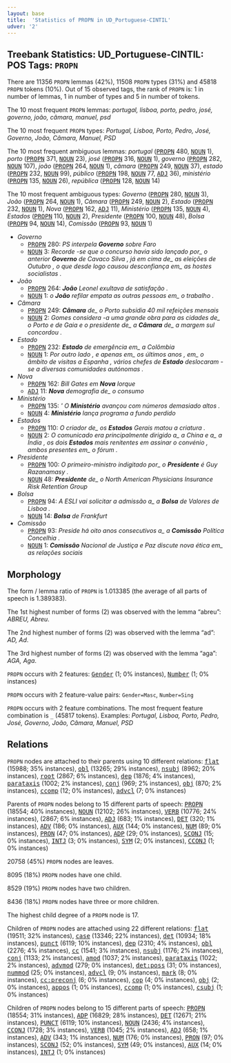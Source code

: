 ```yaml
---
layout: base
title:  'Statistics of PROPN in UD_Portuguese-CINTIL'
udver: '2'
---
```


## Treebank Statistics: UD_Portuguese-CINTIL: POS Tags: `PROPN`

There are 11356 `PROPN` lemmas (42%), 11508 `PROPN` types (31%) and 45818 `PROPN` tokens (10%).
Out of 15 observed tags, the rank of `PROPN` is: 1 in number of lemmas, 1 in number of types and 5 in number of tokens.

The 10 most frequent `PROPN` lemmas: <em>portugal, lisboa, porto, pedro, josé, governo, joão, câmara, manuel, psd</em>

The 10 most frequent `PROPN` types:  <em>Portugal, Lisboa, Porto, Pedro, José, Governo, João, Câmara, Manuel, PSD</em>

The 10 most frequent ambiguous lemmas: <em>portugal</em> (<tt><a href="pt_cintil-pos-PROPN.html">PROPN</a></tt> 480, <tt><a href="pt_cintil-pos-NOUN.html">NOUN</a></tt> 1), <em>porto</em> (<tt><a href="pt_cintil-pos-PROPN.html">PROPN</a></tt> 371, <tt><a href="pt_cintil-pos-NOUN.html">NOUN</a></tt> 23), <em>josé</em> (<tt><a href="pt_cintil-pos-PROPN.html">PROPN</a></tt> 316, <tt><a href="pt_cintil-pos-NOUN.html">NOUN</a></tt> 1), <em>governo</em> (<tt><a href="pt_cintil-pos-PROPN.html">PROPN</a></tt> 282, <tt><a href="pt_cintil-pos-NOUN.html">NOUN</a></tt> 107), <em>joão</em> (<tt><a href="pt_cintil-pos-PROPN.html">PROPN</a></tt> 264, <tt><a href="pt_cintil-pos-NOUN.html">NOUN</a></tt> 1), <em>câmara</em> (<tt><a href="pt_cintil-pos-PROPN.html">PROPN</a></tt> 249, <tt><a href="pt_cintil-pos-NOUN.html">NOUN</a></tt> 37), <em>estado</em> (<tt><a href="pt_cintil-pos-PROPN.html">PROPN</a></tt> 232, <tt><a href="pt_cintil-pos-NOUN.html">NOUN</a></tt> 99), <em>público</em> (<tt><a href="pt_cintil-pos-PROPN.html">PROPN</a></tt> 198, <tt><a href="pt_cintil-pos-NOUN.html">NOUN</a></tt> 77, <tt><a href="pt_cintil-pos-ADJ.html">ADJ</a></tt> 36), <em>ministério</em> (<tt><a href="pt_cintil-pos-PROPN.html">PROPN</a></tt> 135, <tt><a href="pt_cintil-pos-NOUN.html">NOUN</a></tt> 26), <em>república</em> (<tt><a href="pt_cintil-pos-PROPN.html">PROPN</a></tt> 128, <tt><a href="pt_cintil-pos-NOUN.html">NOUN</a></tt> 14)

The 10 most frequent ambiguous types:  <em>Governo</em> (<tt><a href="pt_cintil-pos-PROPN.html">PROPN</a></tt> 280, <tt><a href="pt_cintil-pos-NOUN.html">NOUN</a></tt> 3), <em>João</em> (<tt><a href="pt_cintil-pos-PROPN.html">PROPN</a></tt> 264, <tt><a href="pt_cintil-pos-NOUN.html">NOUN</a></tt> 1), <em>Câmara</em> (<tt><a href="pt_cintil-pos-PROPN.html">PROPN</a></tt> 249, <tt><a href="pt_cintil-pos-NOUN.html">NOUN</a></tt> 2), <em>Estado</em> (<tt><a href="pt_cintil-pos-PROPN.html">PROPN</a></tt> 232, <tt><a href="pt_cintil-pos-NOUN.html">NOUN</a></tt> 1), <em>Nova</em> (<tt><a href="pt_cintil-pos-PROPN.html">PROPN</a></tt> 162, <tt><a href="pt_cintil-pos-ADJ.html">ADJ</a></tt> 11), <em>Ministério</em> (<tt><a href="pt_cintil-pos-PROPN.html">PROPN</a></tt> 135, <tt><a href="pt_cintil-pos-NOUN.html">NOUN</a></tt> 4), <em>Estados</em> (<tt><a href="pt_cintil-pos-PROPN.html">PROPN</a></tt> 110, <tt><a href="pt_cintil-pos-NOUN.html">NOUN</a></tt> 2), <em>Presidente</em> (<tt><a href="pt_cintil-pos-PROPN.html">PROPN</a></tt> 100, <tt><a href="pt_cintil-pos-NOUN.html">NOUN</a></tt> 48), <em>Bolsa</em> (<tt><a href="pt_cintil-pos-PROPN.html">PROPN</a></tt> 94, <tt><a href="pt_cintil-pos-NOUN.html">NOUN</a></tt> 14), <em>Comissão</em> (<tt><a href="pt_cintil-pos-PROPN.html">PROPN</a></tt> 93, <tt><a href="pt_cintil-pos-NOUN.html">NOUN</a></tt> 1)


* <em>Governo</em>
  * <tt><a href="pt_cintil-pos-PROPN.html">PROPN</a></tt> 280: <em>PS interpela <b>Governo</b> sobre Faro</em>
  * <tt><a href="pt_cintil-pos-NOUN.html">NOUN</a></tt> 3: <em>Recorde -se que o concurso havia sido lançado por_ o anterior <b>Governo</b> de Cavaco Silva , já em cima de_ as eleições de Outubro , o que desde logo causou desconfiança em_ as hostes socialistas .</em>
* <em>João</em>
  * <tt><a href="pt_cintil-pos-PROPN.html">PROPN</a></tt> 264: <em><b>João</b> Leonel exultava de satisfação .</em>
  * <tt><a href="pt_cintil-pos-NOUN.html">NOUN</a></tt> 1: <em>o <b>João</b> refilar empata as outras pessoas em_ o trabalho .</em>
* <em>Câmara</em>
  * <tt><a href="pt_cintil-pos-PROPN.html">PROPN</a></tt> 249: <em><b>Câmara</b> de_ o Porto subsidia 40 mil refeições mensais</em>
  * <tt><a href="pt_cintil-pos-NOUN.html">NOUN</a></tt> 2: <em>Gomes considera -a uma grande obra para as cidades de_ o Porto e de Gaia e o presidente de_ a <b>Câmara</b> de_ a margem sul concordou .</em>
* <em>Estado</em>
  * <tt><a href="pt_cintil-pos-PROPN.html">PROPN</a></tt> 232: <em><b>Estado</b> de emergência em_ a Colômbia</em>
  * <tt><a href="pt_cintil-pos-NOUN.html">NOUN</a></tt> 1: <em>Por outro lado , e apenas em_ os últimos anos , em_ o âmbito de visitas a Espanha , vários chefes de <b>Estado</b> deslocaram -se a diversas comunidades autónomas .</em>
* <em>Nova</em>
  * <tt><a href="pt_cintil-pos-PROPN.html">PROPN</a></tt> 162: <em>Bill Gates em <b>Nova</b> Iorque</em>
  * <tt><a href="pt_cintil-pos-ADJ.html">ADJ</a></tt> 11: <em><b>Nova</b> demografia de_ o consumo</em>
* <em>Ministério</em>
  * <tt><a href="pt_cintil-pos-PROPN.html">PROPN</a></tt> 135: <em>' O <b>Ministério</b> avançou com números demasiado altos .</em>
  * <tt><a href="pt_cintil-pos-NOUN.html">NOUN</a></tt> 4: <em><b>Ministério</b> lança programa a fundo perdido</em>
* <em>Estados</em>
  * <tt><a href="pt_cintil-pos-PROPN.html">PROPN</a></tt> 110: <em>O criador de_ os <b>Estados</b> Gerais matou a criatura .</em>
  * <tt><a href="pt_cintil-pos-NOUN.html">NOUN</a></tt> 2: <em>O comunicado era principalmente dirigido a_ a China e a_ a Índia , os dois <b>Estados</b> mais renitentes em assinar o convénio , ambos presentes em_ o fórum .</em>
* <em>Presidente</em>
  * <tt><a href="pt_cintil-pos-PROPN.html">PROPN</a></tt> 100: <em>O primeiro-ministro indigitado por_ o <b>Presidente</b> é Guy Razanamasy .</em>
  * <tt><a href="pt_cintil-pos-NOUN.html">NOUN</a></tt> 48: <em><b>Presidente</b> de_ o North American Physicians Insurance Risk Retention Group</em>
* <em>Bolsa</em>
  * <tt><a href="pt_cintil-pos-PROPN.html">PROPN</a></tt> 94: <em>A ESLI vai solicitar a admissão a_ a <b>Bolsa</b> de Valores de Lisboa .</em>
  * <tt><a href="pt_cintil-pos-NOUN.html">NOUN</a></tt> 14: <em><b>Bolsa</b> de Frankfurt</em>
* <em>Comissão</em>
  * <tt><a href="pt_cintil-pos-PROPN.html">PROPN</a></tt> 93: <em>Preside há oito anos consecutivos a_ a <b>Comissão</b> Política Concelhia .</em>
  * <tt><a href="pt_cintil-pos-NOUN.html">NOUN</a></tt> 1: <em><b>Comissão</b> Nacional de Justiça e Paz discute nova ética em_ as relações sociais</em>

## Morphology

The form / lemma ratio of `PROPN` is 1.013385 (the average of all parts of speech is 1.389383).

The 1st highest number of forms (2) was observed with the lemma “abreu”: <em>ABREU, Abreu</em>.

The 2nd highest number of forms (2) was observed with the lemma “ad”: <em>AD, Ad</em>.

The 3rd highest number of forms (2) was observed with the lemma “aga”: <em>AGA, Aga</em>.

`PROPN` occurs with 2 features: <tt><a href="pt_cintil-feat-Gender.html">Gender</a></tt> (1; 0% instances), <tt><a href="pt_cintil-feat-Number.html">Number</a></tt> (1; 0% instances)

`PROPN` occurs with 2 feature-value pairs: `Gender=Masc`, `Number=Sing`

`PROPN` occurs with 2 feature combinations.
The most frequent feature combination is `_` (45817 tokens).
Examples: <em>Portugal, Lisboa, Porto, Pedro, José, Governo, João, Câmara, Manuel, PSD</em>


## Relations

`PROPN` nodes are attached to their parents using 10 different relations: <tt><a href="pt_cintil-dep-flat.html">flat</a></tt> (15988; 35% instances), <tt><a href="pt_cintil-dep-obl.html">obl</a></tt> (13265; 29% instances), <tt><a href="pt_cintil-dep-nsubj.html">nsubj</a></tt> (8962; 20% instances), <tt><a href="pt_cintil-dep-root.html">root</a></tt> (2867; 6% instances), <tt><a href="pt_cintil-dep-dep.html">dep</a></tt> (1876; 4% instances), <tt><a href="pt_cintil-dep-parataxis.html">parataxis</a></tt> (1002; 2% instances), <tt><a href="pt_cintil-dep-conj.html">conj</a></tt> (969; 2% instances), <tt><a href="pt_cintil-dep-obj.html">obj</a></tt> (870; 2% instances), <tt><a href="pt_cintil-dep-ccomp.html">ccomp</a></tt> (12; 0% instances), <tt><a href="pt_cintil-dep-advcl.html">advcl</a></tt> (7; 0% instances)

Parents of `PROPN` nodes belong to 15 different parts of speech: <tt><a href="pt_cintil-pos-PROPN.html">PROPN</a></tt> (18554; 40% instances), <tt><a href="pt_cintil-pos-NOUN.html">NOUN</a></tt> (12102; 26% instances), <tt><a href="pt_cintil-pos-VERB.html">VERB</a></tt> (10776; 24% instances),  (2867; 6% instances), <tt><a href="pt_cintil-pos-ADJ.html">ADJ</a></tt> (683; 1% instances), <tt><a href="pt_cintil-pos-DET.html">DET</a></tt> (320; 1% instances), <tt><a href="pt_cintil-pos-ADV.html">ADV</a></tt> (186; 0% instances), <tt><a href="pt_cintil-pos-AUX.html">AUX</a></tt> (144; 0% instances), <tt><a href="pt_cintil-pos-NUM.html">NUM</a></tt> (89; 0% instances), <tt><a href="pt_cintil-pos-PRON.html">PRON</a></tt> (47; 0% instances), <tt><a href="pt_cintil-pos-ADP.html">ADP</a></tt> (29; 0% instances), <tt><a href="pt_cintil-pos-SCONJ.html">SCONJ</a></tt> (15; 0% instances), <tt><a href="pt_cintil-pos-INTJ.html">INTJ</a></tt> (3; 0% instances), <tt><a href="pt_cintil-pos-SYM.html">SYM</a></tt> (2; 0% instances), <tt><a href="pt_cintil-pos-CCONJ.html">CCONJ</a></tt> (1; 0% instances)

20758 (45%) `PROPN` nodes are leaves.

8095 (18%) `PROPN` nodes have one child.

8529 (19%) `PROPN` nodes have two children.

8436 (18%) `PROPN` nodes have three or more children.

The highest child degree of a `PROPN` node is 17.

Children of `PROPN` nodes are attached using 22 different relations: <tt><a href="pt_cintil-dep-flat.html">flat</a></tt> (19511; 32% instances), <tt><a href="pt_cintil-dep-case.html">case</a></tt> (13346; 22% instances), <tt><a href="pt_cintil-dep-det.html">det</a></tt> (10934; 18% instances), <tt><a href="pt_cintil-dep-punct.html">punct</a></tt> (6119; 10% instances), <tt><a href="pt_cintil-dep-dep.html">dep</a></tt> (2310; 4% instances), <tt><a href="pt_cintil-dep-obl.html">obl</a></tt> (2276; 4% instances), <tt><a href="pt_cintil-dep-cc.html">cc</a></tt> (1541; 3% instances), <tt><a href="pt_cintil-dep-nsubj.html">nsubj</a></tt> (1176; 2% instances), <tt><a href="pt_cintil-dep-conj.html">conj</a></tt> (1133; 2% instances), <tt><a href="pt_cintil-dep-amod.html">amod</a></tt> (1037; 2% instances), <tt><a href="pt_cintil-dep-parataxis.html">parataxis</a></tt> (1022; 2% instances), <tt><a href="pt_cintil-dep-advmod.html">advmod</a></tt> (279; 0% instances), <tt><a href="pt_cintil-dep-det-poss.html">det:poss</a></tt> (31; 0% instances), <tt><a href="pt_cintil-dep-nummod.html">nummod</a></tt> (25; 0% instances), <tt><a href="pt_cintil-dep-advcl.html">advcl</a></tt> (9; 0% instances), <tt><a href="pt_cintil-dep-mark.html">mark</a></tt> (8; 0% instances), <tt><a href="pt_cintil-dep-cc-preconj.html">cc:preconj</a></tt> (6; 0% instances), <tt><a href="pt_cintil-dep-cop.html">cop</a></tt> (4; 0% instances), <tt><a href="pt_cintil-dep-obj.html">obj</a></tt> (2; 0% instances), <tt><a href="pt_cintil-dep-appos.html">appos</a></tt> (1; 0% instances), <tt><a href="pt_cintil-dep-ccomp.html">ccomp</a></tt> (1; 0% instances), <tt><a href="pt_cintil-dep-csubj.html">csubj</a></tt> (1; 0% instances)

Children of `PROPN` nodes belong to 15 different parts of speech: <tt><a href="pt_cintil-pos-PROPN.html">PROPN</a></tt> (18554; 31% instances), <tt><a href="pt_cintil-pos-ADP.html">ADP</a></tt> (16829; 28% instances), <tt><a href="pt_cintil-pos-DET.html">DET</a></tt> (12671; 21% instances), <tt><a href="pt_cintil-pos-PUNCT.html">PUNCT</a></tt> (6119; 10% instances), <tt><a href="pt_cintil-pos-NOUN.html">NOUN</a></tt> (2436; 4% instances), <tt><a href="pt_cintil-pos-CCONJ.html">CCONJ</a></tt> (1728; 3% instances), <tt><a href="pt_cintil-pos-VERB.html">VERB</a></tt> (1045; 2% instances), <tt><a href="pt_cintil-pos-ADJ.html">ADJ</a></tt> (658; 1% instances), <tt><a href="pt_cintil-pos-ADV.html">ADV</a></tt> (343; 1% instances), <tt><a href="pt_cintil-pos-NUM.html">NUM</a></tt> (176; 0% instances), <tt><a href="pt_cintil-pos-PRON.html">PRON</a></tt> (97; 0% instances), <tt><a href="pt_cintil-pos-SCONJ.html">SCONJ</a></tt> (52; 0% instances), <tt><a href="pt_cintil-pos-SYM.html">SYM</a></tt> (49; 0% instances), <tt><a href="pt_cintil-pos-AUX.html">AUX</a></tt> (14; 0% instances), <tt><a href="pt_cintil-pos-INTJ.html">INTJ</a></tt> (1; 0% instances)


